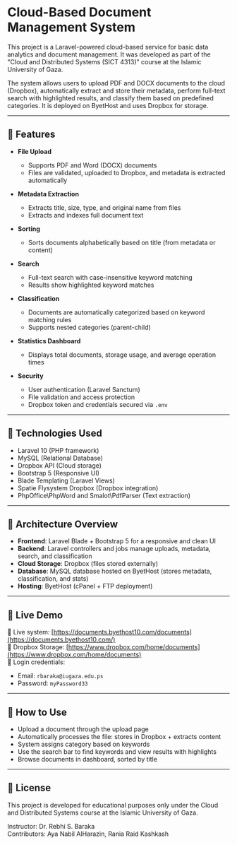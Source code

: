 
# Cloud-Based Document Management System

This project is a Laravel-powered cloud-based service for basic data analytics and document management. It was developed as part of the "Cloud and Distributed Systems (SICT 4313)" course at the Islamic University of Gaza.

The system allows users to upload PDF and DOCX documents to the cloud (Dropbox), automatically extract and store their metadata, perform full-text search with highlighted results, and classify them based on predefined categories. It is deployed on ByetHost and uses Dropbox for storage.

---

## 📌 Features

- **File Upload**
  - Supports PDF and Word (DOCX) documents
  - Files are validated, uploaded to Dropbox, and metadata is extracted automatically

- **Metadata Extraction**
  - Extracts title, size, type, and original name from files
  - Extracts and indexes full document text

- **Sorting**
  - Sorts documents alphabetically based on title (from metadata or content)

- **Search**
  - Full-text search with case-insensitive keyword matching
  - Results show highlighted keyword matches

- **Classification**
  - Documents are automatically categorized based on keyword matching rules
  - Supports nested categories (parent-child)

- **Statistics Dashboard**
  - Displays total documents, storage usage, and average operation times

- **Security**
  - User authentication (Laravel Sanctum)
  - File validation and access protection
  - Dropbox token and credentials secured via `.env`

---

## 🧰 Technologies Used

- Laravel 10 (PHP framework)
- MySQL (Relational Database)
- Dropbox API (Cloud storage)
- Bootstrap 5 (Responsive UI)
- Blade Templating (Laravel Views)
- Spatie Flysystem Dropbox (Dropbox integration)
- PhpOffice\PhpWord and Smalot\PdfParser (Text extraction)

---

## 📂 Architecture Overview

- **Frontend**: Laravel Blade + Bootstrap 5 for a responsive and clean UI
- **Backend**: Laravel controllers and jobs manage uploads, metadata, search, and classification
- **Cloud Storage**: Dropbox (files stored externally)
- **Database**: MySQL database hosted on ByetHost (stores metadata, classification, and stats)
- **Hosting**: ByetHost (cPanel + FTP deployment)

---

## 🚀 Live Demo

🔗 Live system: [https://documents.byethost10.com/documents](https://documents.byethost10.com/)  
🔗 Dropbox Storage: [https://www.dropbox.com/home/documents](https://www.dropbox.com/home/documents)  
🔐 Login credentials:  
- Email: `rbaraka@iugaza.edu.ps`  
- Password: `myPassword33`

---

## 🧪 How to Use

- Upload a document through the upload page
- Automatically processes the file: stores in Dropbox + extracts content
- System assigns category based on keywords
- Use the search bar to find keywords and view results with highlights
- Browse documents in dashboard, sorted by title

---

## 📜 License

This project is developed for educational purposes only under the Cloud and Distributed Systems course at the Islamic University of Gaza.

Instructor: Dr. Rebhi S. Baraka  
Contributors: Aya Nabil AlHarazin, Rania Raid Kashkash
